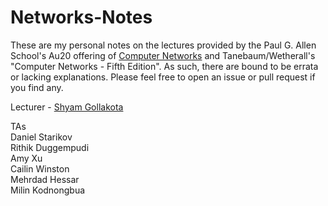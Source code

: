 # Networks-Notes

These are my personal notes on the lectures provided by the Paul G. Allen School's Au20 offering of [Computer Networks](https://courses.cs.washington.edu/courses/cse461/20au/) and Tanebaum/Wetherall's "Computer Networks - Fifth Edition". As such, there are bound to be errata or lacking explanations. Please feel free to open an issue or pull request if you find any. 

Lecturer - [Shyam Gollakota](https://homes.cs.washington.edu/~gshyam/)

TAs  
Daniel Starikov  
Rithik Duggempudi  
Amy Xu  
Cailin Winston  
Mehrdad Hessar  
Milin Kodnongbua  
